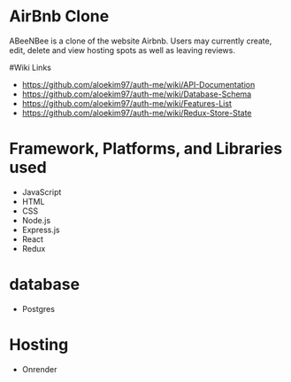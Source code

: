 # AirBnb Clone

ABeeNBee is a clone of the website Airbnb. Users may currently create, edit, delete and view hosting spots as well as leaving reviews.

#Wiki Links
* https://github.com/aloekim97/auth-me/wiki/API-Documentation
* https://github.com/aloekim97/auth-me/wiki/Database-Schema
* https://github.com/aloekim97/auth-me/wiki/Features-List
* https://github.com/aloekim97/auth-me/wiki/Redux-Store-State

# Framework, Platforms, and Libraries used
* JavaScript
* HTML
* CSS
* Node.js
* Express.js
* React
* Redux

# database
* Postgres

# Hosting 
* Onrender
